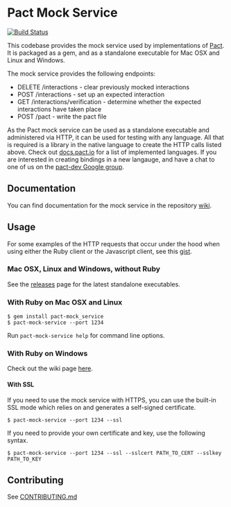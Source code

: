 # Pact Mock Service

[![Build Status](https://travis-ci.org/pact-foundation/pact-mock_service.svg?branch=master)](https://travis-ci.org/pact-foundation/pact-mock_service)

This codebase provides the mock service used by implementations of [Pact][pact]. It is packaged as a gem, and as a standalone executable for Mac OSX and Linux and Windows.

The mock service provides the following endpoints:

* DELETE /interactions - clear previously mocked interactions
* POST /interactions - set up an expected interaction
* GET /interactions/verification - determine whether the expected interactions have taken place
* POST /pact - write the pact file

As the Pact mock service can be used as a standalone executable and administered via HTTP, it can be used for testing with any language. All that is required is a library in the native language to create the HTTP calls listed above. Check out [docs.pact.io](https://docs.pact.io) for a list of implemented languages. If you are interested in creating bindings in a new langauge, and have a chat to one of us on the [pact-dev Google group][pact-dev].

## Documentation

You can find documentation for the mock service in the repository [wiki][wiki].

## Usage

For some examples of the HTTP requests that occur under the hood when using either the Ruby client or the Javascript client, see this [gist](https://gist.github.com/bethesque/9d81f21d6f77650811f4).

### Mac OSX, Linux and Windows, without Ruby

See the [releases][releases] page for the latest standalone executables.

### With Ruby on Mac OSX and Linux

    $ gem install pact-mock_service
    $ pact-mock-service --port 1234

Run `pact-mock-service help` for command line options.

### With Ruby on Windows

Check out the wiki page [here][install-windows].

#### With SSL

If you need to use the mock service with HTTPS, you can use the built-in SSL mode which relies on and generates a self-signed certificate.

    $ pact-mock-service --port 1234 --ssl

If you need to provide your own certificate and key, use the following syntax.

    $ pact-mock-service --port 1234 --ssl --sslcert PATH_TO_CERT --sslkey PATH_TO_KEY

## Contributing

See [CONTRIBUTING.md](/CONTRIBUTING.md)

[pact]: https://github.com/realestate-com-au/pact
[releases]: https://github.com/pact-foundation/pact-mock_service/releases
[javascript]: https://github.com/DiUS/pact-consumer-js-dsl
[pact-dev]: https://groups.google.com/forum/#!forum/pact-dev
[install-windows]: https://github.com/bethesque/pact-mock_service/wiki/Installing-the-pact-mock_service-gem-on-Windows
[why-generated]: https://github.com/realestate-com-au/pact/wiki/FAQ#why-are-the-pacts-generated-and-not-static
[wiki]: https://github.com/pact-foundation/pact-mock_service/wiki
